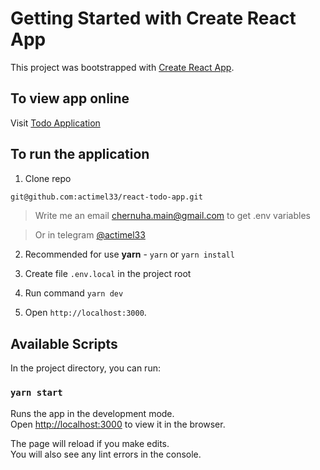 # Getting Started with Create React App

This project was bootstrapped with [Create React App](https://github.com/facebook/create-react-app).

## To view app online
Visit [Todo Application](https://github.com/facebook/create-react-app)

## To run the application

1. Clone repo 

```bash
git@github.com:actimel33/react-todo-app.git
```

> Write me an email [chernuha.main@gmail.com](mailto:chernuha.main@gmail.com) to get .env variables

> Or in telegram
> [@actimel33](https://t.me/actimel33)

2. Recommended for use **yarn** - `yarn` or `yarn install`

3. Create file `.env.local` in the project root

4. Run command `yarn dev`

5. Open `http://localhost:3000`.

## Available Scripts

In the project directory, you can run:

### `yarn start`

Runs the app in the development mode.\
Open [http://localhost:3000](http://localhost:3000) to view it in the browser.

The page will reload if you make edits.\
You will also see any lint errors in the console.


